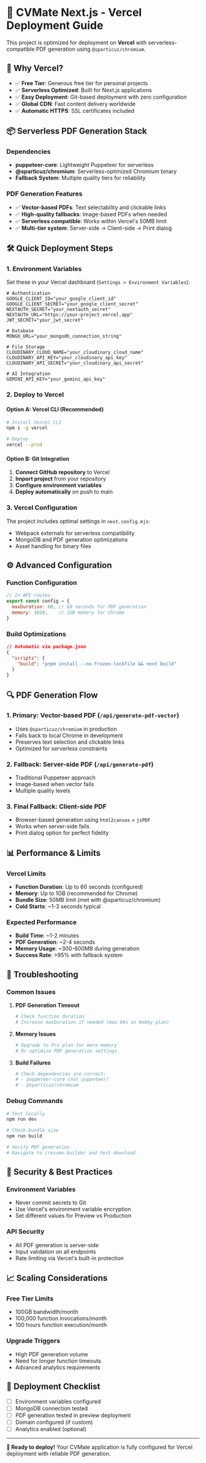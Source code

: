 # 🚀 CVMate Next.js - Vercel Deployment Guide

This project is optimized for deployment on **Vercel** with serverless-compatible PDF generation using `@sparticuz/chromium`.

## 🎯 Why Vercel?

- ✅ **Free Tier**: Generous free tier for personal projects
- ✅ **Serverless Optimized**: Built for Next.js applications
- ✅ **Easy Deployment**: Git-based deployment with zero configuration
- ✅ **Global CDN**: Fast content delivery worldwide
- ✅ **Automatic HTTPS**: SSL certificates included

## 📦 Serverless PDF Generation Stack

### Dependencies
- **puppeteer-core**: Lightweight Puppeteer for serverless
- **@sparticuz/chromium**: Serverless-optimized Chromium binary
- **Fallback System**: Multiple quality tiers for reliability

### PDF Generation Features
- ✅ **Vector-based PDFs**: Text selectability and clickable links
- ✅ **High-quality fallbacks**: Image-based PDFs when needed
- ✅ **Serverless compatible**: Works within Vercel's 50MB limit
- ✅ **Multi-tier system**: Server-side → Client-side → Print dialog

## 🛠️ Quick Deployment Steps

### 1. Environment Variables
Set these in your Vercel dashboard (`Settings > Environment Variables`):

```env
# Authentication
GOOGLE_CLIENT_ID="your_google_client_id"
GOOGLE_CLIENT_SECRET="your_google_client_secret"
NEXTAUTH_SECRET="your_nextauth_secret"
NEXTAUTH_URL="https://your-project.vercel.app"
JWT_SECRET="your_jwt_secret"

# Database
MONGO_URL="your_mongodb_connection_string"

# File Storage
CLOUDINARY_CLOUD_NAME="your_cloudinary_cloud_name"
CLOUDINARY_API_KEY="your_cloudinary_api_key"
CLOUDINARY_API_SECRET="your_cloudinary_api_secret"

# AI Integration
GEMINI_API_KEY="your_gemini_api_key"
```

### 2. Deploy to Vercel

#### Option A: Vercel CLI (Recommended)
```bash
# Install Vercel CLI
npm i -g vercel

# Deploy
vercel --prod
```

#### Option B: Git Integration
1. **Connect GitHub repository** to Vercel
2. **Import project** from your repository
3. **Configure environment variables**
4. **Deploy automatically** on push to main

### 3. Vercel Configuration

The project includes optimal settings in `next.config.mjs`:
- Webpack externals for serverless compatibility
- MongoDB and PDF generation optimizations
- Asset handling for binary files

## ⚙️ Advanced Configuration

### Function Configuration
```javascript
// In API routes
export const config = {
  maxDuration: 60, // 60 seconds for PDF generation
  memory: 1024,    // 1GB memory for Chrome
}
```

### Build Optimizations
```json
// Automatic via package.json
{
  "scripts": {
    "build": "pnpm install --no-frozen-lockfile && next build"
  }
}
```

## 🔍 PDF Generation Flow

### 1. Primary: Vector-based PDF (`/api/generate-pdf-vector`)
- Uses `@sparticuz/chromium` in production
- Falls back to local Chrome in development
- Preserves text selection and clickable links
- Optimized for serverless constraints

### 2. Fallback: Server-side PDF (`/api/generate-pdf`)
- Traditional Puppeteer approach
- Image-based when vector fails
- Multiple quality levels

### 3. Final Fallback: Client-side PDF
- Browser-based generation using `html2canvas` + `jsPDF`
- Works when server-side fails
- Print dialog option for perfect fidelity

## 📊 Performance & Limits

### Vercel Limits
- **Function Duration**: Up to 60 seconds (configured)
- **Memory**: Up to 1GB (recommended for Chrome)
- **Bundle Size**: 50MB limit (met with @sparticuz/chromium)
- **Cold Starts**: ~1-3 seconds typical

### Expected Performance
- **Build Time**: ~1-2 minutes
- **PDF Generation**: ~2-4 seconds
- **Memory Usage**: ~300-600MB during generation
- **Success Rate**: >95% with fallback system

## 🐛 Troubleshooting

### Common Issues

1. **PDF Generation Timeout**
   ```bash
   # Check function duration
   # Increase maxDuration if needed (max 60s on Hobby plan)
   ```

2. **Memory Issues**
   ```bash
   # Upgrade to Pro plan for more memory
   # Or optimize PDF generation settings
   ```

3. **Build Failures**
   ```bash
   # Check dependencies are correct:
   # - puppeteer-core (not puppeteer)
   # - @sparticuz/chromium
   ```

### Debug Commands
```bash
# Test locally
npm run dev

# Check bundle size
npm run build

# Verify PDF generation
# Navigate to /resume-builder and test download
```

## 🔐 Security & Best Practices

### Environment Variables
- Never commit secrets to Git
- Use Vercel's environment variable encryption
- Set different values for Preview vs Production

### API Security
- All PDF generation is server-side
- Input validation on all endpoints
- Rate limiting via Vercel's built-in protection

## 📈 Scaling Considerations

### Free Tier Limits
- 100GB bandwidth/month
- 100,000 function invocations/month
- 100 hours function execution/month

### Upgrade Triggers
- High PDF generation volume
- Need for longer function timeouts
- Advanced analytics requirements

## 🚀 Deployment Checklist

- [ ] Environment variables configured
- [ ] MongoDB connection tested
- [ ] PDF generation tested in preview deployment
- [ ] Domain configured (if custom)
- [ ] Analytics enabled (optional)

---

**🎉 Ready to deploy!** Your CVMate application is fully configured for Vercel deployment with reliable PDF generation.